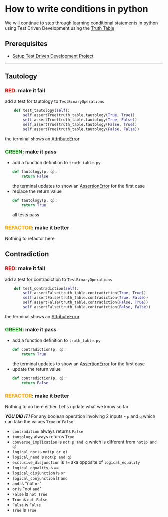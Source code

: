 # How to write conditions in python

We will continue to step through learning conditional statements in python using Test Driven Development using the [Truth Table](https://en.wikipedia.org/wiki/Truth_table)

## Prerequisites

- [Setup Test Driven Development Project](./TDD_SETUP.md)

---

## Tautology

### <span style="color:red">**RED**</span>: make it fail

add a test for tautology to `TestBinaryOperations`

```python
    def test_tautology(self):
        self.assertTrue(truth_table.tautology(True, True))
        self.assertTrue(truth_table.tautology(True, False))
        self.assertTrue(truth_table.tautology(False, True))
        self.assertTrue(truth_table.tautology(False, False))
```

the terminal shows an [AttributeError](./01_ATTRIBUTE_ERROR.md)

### <span style="color:green">**GREEN**</span>: make it pass

- add a function definition to `truth_table.py`
    ```python
    def tautology(p, q):
        return False
    ```
    the terminal updates to show an [AssertionError](./04_ASSERTION_ERROR.md) for the first case
- replace the return value
    ```python
    def tautology(p, q):
        return True
    ```
    all tests pass

### <span style="color:orange">**REFACTOR**</span>: make it better

Nothing to refactor here

## Contradiction

### <span style="color:red">**RED**</span>: make it fail

add a test for contradiction to `TestBinaryOperations`

```python
    def test_contradiction(self):
        self.assertFalse(truth_table.contradiction(True, True))
        self.assertFalse(truth_table.contradiction(True, False))
        self.assertFalse(truth_table.contradiction(False, True))
        self.assertFalse(truth_table.contradiction(False, False))
```

the terminal shows an [AttributeError](./01_ATTRIBUTE_ERROR.md)

### <span style="color:green">**GREEN**</span>: make it pass

- add a function definition to `truth_table.py`
    ```python
    def contradiction(p, q):
        return True
    ```
    the terminal updates to show an [AssertionError](./04_ASSERTION_ERROR.md) for the first case
- update the return value
    ```python
    def contradiction(p, q):
        return False
    ```

### <span style="color:orange">**REFACTOR**</span>: make it better

Nothing to do here either. Let's update what we know so far

***YOU DID IT!***
For any boolean operation involving 2 inputs - `p` and `q` which can take the values `True` or `False`
- `contradition` always returns `False`
- `tautology` always returns `True`
- `converse_implication` is `not p and q` which is different from `not(p and q)`
- `logical_nor` is `not(p or q)`
- `logical_nand` is `not(p and q)`
- `exclusive_disjunction` is `!=` aka opposite of `logical_equality`
- `logical_equality` is `==`
- `logical_disjunction` is `or`
- `logical_conjunction` is `and`
- `and` is "not `or`"
- `or` is "not `and`"
- `False` is `not True`
- `True` is `not False`
- `False` is `False`
- `True` is `True`

